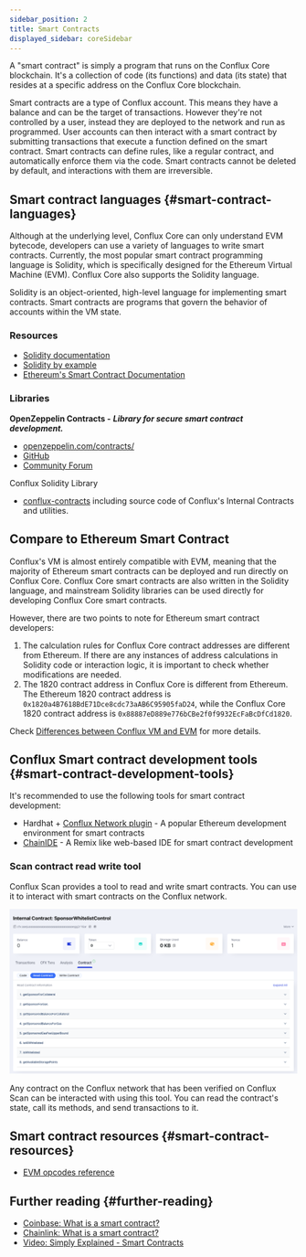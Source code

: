 ```yaml
---
sidebar_position: 2
title: Smart Contracts
displayed_sidebar: coreSidebar
---
```


A "smart contract" is simply a program that runs on the Conflux Core blockchain. It's a collection of code (its functions) and data (its state) that resides at a specific address on the Conflux Core blockchain.

Smart contracts are a type of Conflux account. This means they have a balance and can be the target of transactions. However they're not controlled by a user, instead they are deployed to the network and run as programmed. User accounts can then interact with a smart contract by submitting transactions that execute a function defined on the smart contract. Smart contracts can define rules, like a regular contract, and automatically enforce them via the code. Smart contracts cannot be deleted by default, and interactions with them are irreversible.

## Smart contract languages {#smart-contract-languages}

Although at the underlying level, Conflux Core can only understand EVM bytecode, developers can use a variety of languages to write smart contracts. Currently, the most popular smart contract programming language is Solidity, which is specifically designed for the Ethereum Virtual Machine (EVM). Conflux Core also supports the Solidity language.

Solidity is an object-oriented, high-level language for implementing smart contracts. Smart contracts are programs that govern the behavior of accounts within the VM state.

### Resources

- [Solidity documentation](https://docs.soliditylang.org/)
- [Solidity by example](https://solidity-by-example.org/)
- [Ethereum's Smart Contract Documentation](https://ethereum.org/developers/docs/smart-contracts)

### Libraries

**OpenZeppelin Contracts -** **_Library for secure smart contract development._**

- [openzeppelin.com/contracts/](https://openzeppelin.com/contracts/)
- [GitHub](https://github.com/OpenZeppelin/openzeppelin-contracts)
- [Community Forum](https://forum.openzeppelin.com/c/general/16)

Conflux Solidity Library

- [conflux-contracts](https://github.com/conflux-fans/conflux-contracts) including source code of Conflux's Internal Contracts and utilities.

## Compare to Ethereum Smart Contract

Conflux's VM is almost entirely compatible with EVM, meaning that the majority of Ethereum smart contracts can be deployed and run directly on Conflux Core. Conflux Core smart contracts are also written in the Solidity language, and mainstream Solidity libraries can be used directly for developing Conflux Core smart contracts.

However, there are two points to note for Ethereum smart contract developers:

1. The calculation rules for Conflux Core contract addresses are different from Ethereum. If there are any instances of address calculations in Solidity code or interaction logic, it is important to check whether modifications are needed.
2. The 1820 contract address in Conflux Core is different from Ethereum. The Ethereum 1820 contract address is `0x1820a4B7618BdE71Dce8cdc73aAB6C95905faD24`, while the Conflux Core 1820 contract address is `0x88887eD889e776bCBe2f0f9932EcFaBcDfCd1820`.

Check [Differences between Conflux VM and EVM](../core-space-basics/vm-difference.md) for more details.

## Conflux Smart contract development tools {#smart-contract-development-tools}

It's recommended to use the following tools for smart contract development:

- Hardhat + [Conflux Network plugin](https://github.com/conflux-chain/hardhat-conflux) - A popular Ethereum development environment for smart contracts
- [ChainIDE](https://chainide.com/) - A Remix like web-based IDE for smart contract development

### Scan contract read write tool

Conflux Scan provides a tool to read and write smart contracts. You can use it to interact with smart contracts on the Conflux network.

![](../tutorials/imgs/sponsor/sponsor-read-methods.png)

Any contract on the Conflux network that has been verified on Conflux Scan can be interacted with using this tool. You can read the contract's state, call its methods, and send transactions to it.

## Smart contract resources {#smart-contract-resources}

- [EVM opcodes reference](https://www.evm.codes/)

## Further reading {#further-reading}

- [Coinbase: What is a smart contract?](https://www.coinbase.com/learn/crypto-basics/what-is-a-smart-contract)
- [Chainlink: What is a smart contract?](https://chain.link/education/smart-contracts)
- [Video: Simply Explained - Smart Contracts](https://youtu.be/ZE2HxTmxfrI)